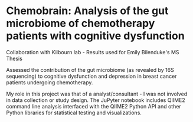 # Chemobrain: Analysis of the gut microbiome of chemotherapy patients with cognitive dysfunction
 Collaboration with Kilbourn lab - Results used for Emily Bilenduke's MS Thesis
 
 Assessed the contribution of the gut microbiome (as revealed by 16S sequencing) to cognitive dysfunction and depression in breast cancer patients undergoing chemotherapy.
 
 My role in this project was that of a analyst/consultant - I was not involved in data collection or study design.
 The JuPyter notebook includes QIIME2 command line analysis interfaced with the QIIME2 Python API and other Python libraries for statistical testing and visualizations.
 
